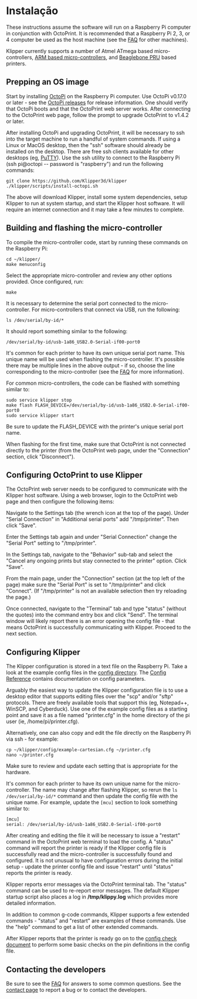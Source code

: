 # Instalação

These instructions assume the software will run on a Raspberry Pi computer in conjunction with OctoPrint. It is recommended that a Raspberry Pi 2, 3, or 4 computer be used as the host machine (see the [FAQ](FAQ.md#can-i-run-klipper-on-something-other-than-a-raspberry-pi-3) for other machines).

Klipper currently supports a number of Atmel ATmega based micro-controllers, [ARM based micro-controllers](Features.md#step-benchmarks), and [Beaglebone PRU](Beaglebone.md) based printers.

## Prepping an OS image

Start by installing [OctoPi](https://github.com/guysoft/OctoPi) on the Raspberry Pi computer. Use OctoPi v0.17.0 or later - see the [OctoPi releases](https://github.com/guysoft/OctoPi/releases) for release information. One should verify that OctoPi boots and that the OctoPrint web server works. After connecting to the OctoPrint web page, follow the prompt to upgrade OctoPrint to v1.4.2 or later.

After installing OctoPi and upgrading OctoPrint, it will be necessary to ssh into the target machine to run a handful of system commands. If using a Linux or MacOS desktop, then the "ssh" software should already be installed on the desktop. There are free ssh clients available for other desktops (eg, [PuTTY](https://www.chiark.greenend.org.uk/~sgtatham/putty/)). Use the ssh utility to connect to the Raspberry Pi (ssh pi@octopi -- password is "raspberry") and run the following commands:

```
git clone https://github.com/Klipper3d/klipper
./klipper/scripts/install-octopi.sh
```

The above will download Klipper, install some system dependencies, setup Klipper to run at system startup, and start the Klipper host software. It will require an internet connection and it may take a few minutes to complete.

## Building and flashing the micro-controller

To compile the micro-controller code, start by running these commands on the Raspberry Pi:

```
cd ~/klipper/
make menuconfig
```

Select the appropriate micro-controller and review any other options provided. Once configured, run:

```
make
```

It is necessary to determine the serial port connected to the micro-controller. For micro-controllers that connect via USB, run the following:

```
ls /dev/serial/by-id/*
```

It should report something similar to the following:

```
/dev/serial/by-id/usb-1a86_USB2.0-Serial-if00-port0
```

It's common for each printer to have its own unique serial port name. This unique name will be used when flashing the micro-controller. It's possible there may be multiple lines in the above output - if so, choose the line corresponding to the micro-controller (see the [FAQ](FAQ.md#wheres-my-serial-port) for more information).

For common micro-controllers, the code can be flashed with something similar to:

```
sudo service klipper stop
make flash FLASH_DEVICE=/dev/serial/by-id/usb-1a86_USB2.0-Serial-if00-port0
sudo service klipper start
```

Be sure to update the FLASH_DEVICE with the printer's unique serial port name.

When flashing for the first time, make sure that OctoPrint is not connected directly to the printer (from the OctoPrint web page, under the "Connection" section, click "Disconnect").

## Configuring OctoPrint to use Klipper

The OctoPrint web server needs to be configured to communicate with the Klipper host software. Using a web browser, login to the OctoPrint web page and then configure the following items:

Navigate to the Settings tab (the wrench icon at the top of the page). Under "Serial Connection" in "Additional serial ports" add "/tmp/printer". Then click "Save".

Enter the Settings tab again and under "Serial Connection" change the "Serial Port" setting to "/tmp/printer".

In the Settings tab, navigate to the "Behavior" sub-tab and select the "Cancel any ongoing prints but stay connected to the printer" option. Click "Save".

From the main page, under the "Connection" section (at the top left of the page) make sure the "Serial Port" is set to "/tmp/printer" and click "Connect". (If "/tmp/printer" is not an available selection then try reloading the page.)

Once connected, navigate to the "Terminal" tab and type "status" (without the quotes) into the command entry box and click "Send". The terminal window will likely report there is an error opening the config file - that means OctoPrint is successfully communicating with Klipper. Proceed to the next section.

## Configuring Klipper

The Klipper configuration is stored in a text file on the Raspberry Pi. Take a look at the example config files in the [config directory](../config/). The [Config Reference](Config_Reference.md) contains documentation on config parameters.

Arguably the easiest way to update the Klipper configuration file is to use a desktop editor that supports editing files over the "scp" and/or "sftp" protocols. There are freely available tools that support this (eg, Notepad++, WinSCP, and Cyberduck). Use one of the example config files as a starting point and save it as a file named "printer.cfg" in the home directory of the pi user (ie, /home/pi/printer.cfg).

Alternatively, one can also copy and edit the file directly on the Raspberry Pi via ssh - for example:

```
cp ~/klipper/config/example-cartesian.cfg ~/printer.cfg
nano ~/printer.cfg
```

Make sure to review and update each setting that is appropriate for the hardware.

It's common for each printer to have its own unique name for the micro-controller. The name may change after flashing Klipper, so rerun the `ls /dev/serial/by-id/*` command and then update the config file with the unique name. For example, update the `[mcu]` section to look something similar to:

```
[mcu]
serial: /dev/serial/by-id/usb-1a86_USB2.0-Serial-if00-port0
```

After creating and editing the file it will be necessary to issue a "restart" command in the OctoPrint web terminal to load the config. A "status" command will report the printer is ready if the Klipper config file is successfully read and the micro-controller is successfully found and configured. It is not unusual to have configuration errors during the initial setup - update the printer config file and issue "restart" until "status" reports the printer is ready.

Klipper reports error messages via the OctoPrint terminal tab. The "status" command can be used to re-report error messages. The default Klipper startup script also places a log in **/tmp/klippy.log** which provides more detailed information.

In addition to common g-code commands, Klipper supports a few extended commands - "status" and "restart" are examples of these commands. Use the "help" command to get a list of other extended commands.

After Klipper reports that the printer is ready go on to the [config check document](Config_checks.md) to perform some basic checks on the pin definitions in the config file.

## Contacting the developers

Be sure to see the [FAQ](FAQ.md) for answers to some common questions. See the [contact page](Contact.md) to report a bug or to contact the developers.
